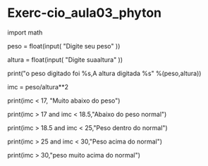 # Exerc-cio_aula03_phyton

import math

peso = float(input(
    "Digite seu peso"
))

altura = float(input(
    "Digite suaaltura"
))


print("o peso digitado foi %s,A altura digitada %s" %(peso,altura))

imc = peso/altura**2 

print(imc < 17, "Muito abaixo do peso")

print(imc > 17 and imc < 18.5,"Abaixo do peso normal")

print(imc > 18.5 and imc < 25,"Peso dentro do normal")

print(imc > 25 and imc < 30,"Peso acima do normal")

print(imc > 30,"peso muito acima do normal")
